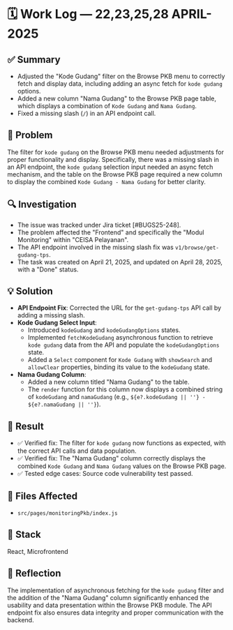 # 🗓️ Work Log — 22,23,25,28 APRIL-2025

## ✅ Summary
- Adjusted the "Kode Gudang" filter on the Browse PKB menu to correctly fetch and display data, including adding an async fetch for `kode gudang` options.
- Added a new column "Nama Gudang" to the Browse PKB page table, which displays a combination of `Kode Gudang` and `Nama Gudang`.
- Fixed a missing slash (`/`) in an API endpoint call.

## 🧠 Problem
The filter for `kode gudang` on the Browse PKB menu needed adjustments for proper functionality and display. Specifically, there was a missing slash in an API endpoint, the `kode gudang` selection input needed an async fetch mechanism, and the table on the Browse PKB page required a new column to display the combined `Kode Gudang - Nama Gudang` for better clarity.

## 🔍 Investigation
- The issue was tracked under Jira ticket [#BUGS25-248].
- The problem affected the "Frontend" and specifically the "Modul Monitoring" within "CEISA Pelayanan".
- The API endpoint involved in the missing slash fix was `v1/browse/get-gudang-tps`.
- The task was created on April 21, 2025, and updated on April 28, 2025, with a "Done" status.

## 💡 Solution
- **API Endpoint Fix**: Corrected the URL for the `get-gudang-tps` API call by adding a missing slash.
- **Kode Gudang Select Input**:
    - Introduced `kodeGudang` and `kodeGudangOptions` states.
    - Implemented `fetchKodeGudang` asynchronous function to retrieve `kode gudang` data from the API and populate the `kodeGudangOptions` state.
    - Added a `Select` component for `Kode Gudang` with `showSearch` and `allowClear` properties, binding its value to the `kodeGudang` state.
- **Nama Gudang Column**:
    - Added a new column titled "Nama Gudang" to the table.
    - The `render` function for this column now displays a combined string of `kodeGudang` and `namaGudang` (e.g., `${e?.kodeGudang || ''} - ${e?.namaGudang || ''}`).

## 🧪 Result
- ✅ Verified fix: The filter for `kode gudang` now functions as expected, with the correct API calls and data population.
- ✅ Verified fix: The "Nama Gudang" column correctly displays the combined `Kode Gudang` and `Nama Gudang` values on the Browse PKB page.
- ✅ Tested edge cases: Source code vulnerability test passed.

## 📁 Files Affected
- `src/pages/monitoringPkb/index.js`

## 🔧 Stack
React, Microfrontend

## 🧠 Reflection
The implementation of asynchronous fetching for the `kode gudang` filter and the addition of the "Nama Gudang" column significantly enhanced the usability and data presentation within the Browse PKB module. The API endpoint fix also ensures data integrity and proper communication with the backend.